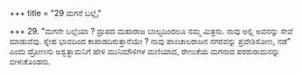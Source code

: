 +++
title = "29 ಮಗನೆ ಬಲ್ಲೈ"

+++
29. "ಮಗನೇ ಬಲ್ಲೆಯಾ ? ದ್ರುಪದ ಮಹಾರಾಜ ಬಾಲ್ಯದಿಂದಲೂ ನಮ್ಮ ಮಿತ್ರನು. ನಾವು ಅಲ್ಲಿ ಅವನನ್ನು ಸೇವೆ ಮಾಡುವೆವು. ಸ್ನೇಹ ಭಾವದಿಂದ ಕಾಪಾಡದಿರುತ್ತಾನೆಯೇ ? ನಾವು ಪಾಂಚಾಲರಾಜನ ನಗರವನ್ನು ಪ್ರವೇಶಿಸೋಣ, ನಡೆ" ಎಂದು ದ್ರೋಣನು ಅಶ್ವತ್ಥಾಮನಿಗೆ ಹೇಳಿ ಮುನಿಮೌಳಿಗಳ ಮಣಿಯಾದ, ರೇಣುಕೆಯ ಮಗನಾದ ಪರಶುರಾಮನನ್ನು ಬೀಳುಕೊಂಡನು.